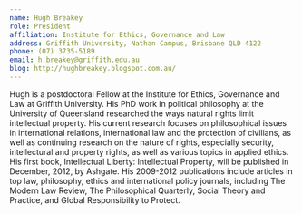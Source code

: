 ```yaml
---
name: Hugh Breakey
role: President
affiliation: Institute for Ethics, Governance and Law
address: Griffith University, Nathan Campus, Brisbane QLD 4122  
phone: (07) 3735-5189  
email: h.breakey@griffith.edu.au  
blog: http://hughbreakey.blogspot.com.au/  
---
```


Hugh is a postdoctoral Fellow at the Institute for Ethics, Governance and Law at Griffith University. His PhD work in political philosophy at the University of Queensland researched the ways natural rights limit intellectual property. His current research focuses on philosophical issues in international relations, international law and the protection of civilians, as well as continuing research on the nature of rights, especially security, intellectural and property rights, as well as various topics in applied ethics. His first book, Intellectual Liberty: Intellectual Property, will be published in December, 2012, by Ashgate. His 2009-2012 publications include articles in top law, philosophy, ethics and international policy journals, including The Modern Law Review, The Philosophical Quarterly, Social Theory and Practice, and Global Responsibility to Protect. 
